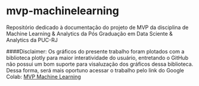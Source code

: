 # mvp-machinelearning
Repositório dedicado à documentação do projeto de MVP da disciplina de Machine Learning &amp; Analytics da Pós Graduação em Data Sciente &amp; Analytics da PUC-RJ



####Disclaimer:
Os gráficos do presente trabalho foram plotados com a biblioteca plotly para maior interatividade do usuário, entretando o GitHub não possui um bom suporte para visaluzação dos gráficos dessa biblioteca. Dessa forma, será mais oportuno acessar o trabalho pelo link do Google Colab: [MVP Machine Learning](https://colab.research.google.com/drive/1Q8PM0CTHxMSNZUQFBDvG_jM06juWXtI2?usp=sharing)
